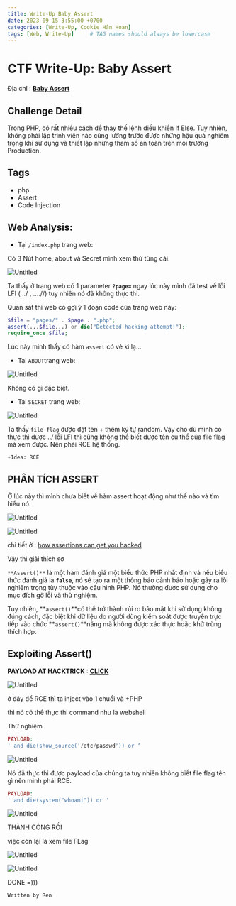 ```yaml
---
title: Write-Up Baby Assert
date: 2023-09-15 3:55:00 +0700
categories: [Write-Up, Cookie Hân Hoan]
tags: [Web, Write-Up]     # TAG names should always be lowercase
---
```

# CTF Write-Up: Baby Assert

Địa chỉ : **[Baby Assert](https://battle.cookiearena.org/challenges/web/baby-assert)**

## Challenge Detail

Trong PHP, có rất nhiều cách để thay thế lệnh điều khiển If Else. Tuy nhiên, không phải lập trình viên nào cũng lường trước được những hậu quả nghiêm trọng khi sử dụng và thiết lập những tham số an toàn trên môi trường Production.

## Tags

- php
- Assert
- Code Injection

## Web Analysis:


- Tại `/index.php` trang web:

Có 3 Nút home, about và Secret mình xem thử từng cái.

![Untitled](/assets/writeup/cookie/BabyAssert/BabyAssert/BabyAssert/0.png)

Ta thấy ở trang web có 1 parameter **`?page=`**  ngay lúc này mình đã test về lỗi LFI ( ../ , ….//)  tuy nhiên nó đã không thực thi.

Quan sát thì web có gợi ý 1 đoạn code của trang web này:

```php
$file = "pages/" . $page . ".php";
assert(...$file...) or die("Detected hacking attempt!");
require_once $file;
```

Lúc này mình thấy có hàm `assert` có vẻ kì lạ…

- Tại `ABOUT`trang web:

![Untitled](/assets/writeup/cookie/BabyAssert/1.png)

Không có gì đặc biệt.

- Tại `SECRET` trang web:

![Untitled](/assets/writeup/cookie/BabyAssert/2.png)

Ta thấy `file flag` được đặt tên + thêm ký tự random. Vậy cho dù mình có thực thi được ../ lỗi LFI thì cũng không thể biết được tên cụ thể của file flag mà xem được. Nên phải RCE hệ thống.

`+1dea: RCE`

## PHÂN TÍCH ASSERT

Ở lúc này thì mình chưa biết về hàm assert hoạt động như thế nào và tìm hiểu nó.

![Untitled](/assets/writeup/cookie/BabyAssert/3.png)

![Untitled](/assets/writeup/cookie/BabyAssert/4.png)

chi tiết ở : [how assertions can get you hacked](https://infosecwriteups.com/how-assertions-can-get-you-hacked-da22c84fb8f6)

Vậy thì giải thích sơ

`**Assert()**` là một hàm đánh giá một biểu thức PHP nhất định và nếu biểu thức đánh giá là **`false`**, nó sẽ tạo ra một thông báo cảnh báo hoặc gây ra lỗi nghiêm trọng tùy thuộc vào cấu hình PHP. Nó thường được sử dụng cho mục đích gỡ lỗi và thử nghiệm.

Tuy nhiên, **`assert()`**có thể trở thành rủi ro bảo mật khi sử dụng không đúng cách, đặc biệt khi dữ liệu do người dùng kiểm soát được truyền trực tiếp vào chức **`assert()`**năng mà không được xác thực hoặc khử trùng thích hợp.

## Exploiting Assert()

**PAYLOAD AT HACKTRICK : [CLICK](https://book.hacktricks.xyz/pentesting-web/file-inclusion#lfi-via-phps-assert)**

![Untitled](/assets/writeup/cookie/BabyAssert/5.png)

ở đây để RCE thì ta inject vào 1 chuổi và +PHP 

thì nó có thể thực thi command như là webshell

Thử nghiệm

```php
PAYLOAD:
' and die(show_source('/etc/passwd')) or ‘
```

![Untitled](/assets/writeup/cookie/BabyAssert/6.png)

Nó đã thực thi được payload của chúng ta tuy nhiên không biết file flag tên gì nên mình phải RCE.

```php
PAYLOAD:
' and die(system("whoami")) or '
```

![Untitled](/assets/writeup/cookie/BabyAssert/7.png)

THÀNH CÔNG RỒI 

việc còn lại là xem file FLag

![Untitled](/assets/writeup/cookie/BabyAssert/8.png)

![Untitled](/assets/writeup/cookie/BabyAssert/9.png)

DONE =)))

`Written by Ren`